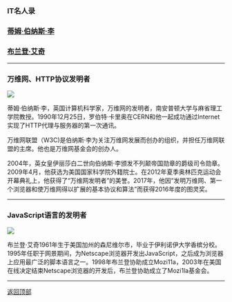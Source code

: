 <!DOCTYPE html>
<html>
<head>
  <meta charset="UTF-8">
  <title>书签链接应用示例</title>
</head>
<body>
  <h3 id="top">IT名人录</h3>
  <!-- 使用标签的id属性标注目标位置 -->

  <h3><a href="#one">蒂姆·伯纳斯·李</a></h3>
  <!-- 创建链接到 id=one的书签链接 -->

  <h3><a href="#two">布兰登·艾奇</a></h3>
  <hr>
  <h3 id="one">万维网、HTTP协议发明者</h3>
  <!-- 使用标签的id属性标注目标位置 -->
  <img src="img/http.jpg">
  <p>蒂姆·伯纳斯·李，英国计算机科学家，万维网的发明者，南安普顿大学与麻省理工学院教授。1990年12月25日，罗伯特·卡里奥在CERN和他一起成功通过Internet 实现了HTTP代理与服务器的第一次通讯。</p>
  <p>万维网联盟（W3C)是伯纳斯·李为关注万维网发展而创办的组织，并担任万维网联盟的主席。他也是万维网基金会的创办人。</p>
  <p>2004年，英女皇伊丽莎白二世向伯纳斯·李颁发不列颠帝国勋章的爵级司令勋章。2009年4月，他获选为美国国家科学院外籍院士。在2012年夏季奥林匹克运动会开幕典礼上，他获得了“万维网发明者”的美誉。2017年，他因“发明万维网、第一个浏览器和使万维网得以扩展的基本协议和算法”而获得2016年度的图灵奖。</p>
  <hr>
  <h3 id="two">JavaScript语言的发明者</h3>
  <!-- 使用标签的id属性标注目标位置 -->
  <img src="img/javascript.jpg">
  <p>布兰登·艾奇1961年生于美国加州的森尼维尔市，毕业于伊利诺伊大学香槟分校。1995年任职于网景期间，为Netscape浏览器开发出JavaScript，之后成为浏览器上应用最广泛的脚本语言之一。1998年布兰登协助成立Mozi11a，2003年在美国在线决定结束Netscape浏览器的开发后，布兰登协助成立了Mozi1la基金会。</p>
  <hr>
  <p><a href="#top">返回顶部</a></p>
</body>
</html>
